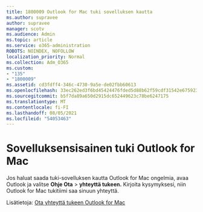 ```yaml
---
title: 1800009 Outlook for Mac tuki sovelluksen kautta
ms.author: supravee
author: supravee
manager: scotv
ms.audience: Admin
ms.topic: article
ms.service: o365-administration
ROBOTS: NOINDEX, NOFOLLOW
localization_priority: Normal
ms.collection: Adm_O365
ms.custom:
- "135"
- "1800009"
ms.assetid: cd3fdff4-346c-4730-9a5e-de02fbb60613
ms.openlocfilehash: 33ec262ed3f6bd45424476fded5d88b62f59cdf31542e675923a030f1d6b8fa0
ms.sourcegitcommit: b5f7da89a650d2915dc652449623c78be6247175
ms.translationtype: MT
ms.contentlocale: fi-FI
ms.lasthandoff: 08/05/2021
ms.locfileid: "54053463"
---
```

# <a name="in-app-support-in-outlook-for-mac"></a>Sovelluksensisainen tuki Outlook for Mac

Jos haluat saada tuki-sovelluksen kautta Outlook for Mac ongelmia, avaa Outlook ja valitse **Ohje Ota** \> **yhteyttä tukeen.** Kirjoita kysymyksesi, niin Outlook for Mac tukitiimi saa sinuun yhteyttä. 

Lisätietoja: [Ota yhteyttä tukeen Outlook for Mac](https://support.office.com//article/d0410177-8e65-4487-93f7-206a3a3d71a8)